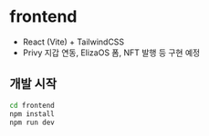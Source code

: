 # frontend

- React (Vite) + TailwindCSS
- Privy 지갑 연동, ElizaOS 폼, NFT 발행 등 구현 예정

## 개발 시작

```bash
cd frontend
npm install
npm run dev
```
